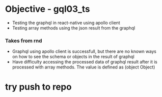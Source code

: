 # Objective - gql03_ts

- Testing the graphql in react-native using apollo client
- Testing array methods using the json result from the graphql

### Takes from rnd

- Graphql using apollo client is successfull, but there are no known ways on how to see the schema or objects in the result of graphql
- Have difficulty accessing the processed data of graphql result after it is processed with array methods. The value is defined as (object Object)

# try push to repo
